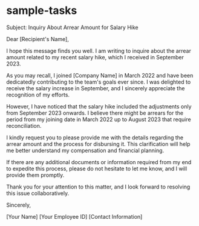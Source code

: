 # sample-tasks


Subject: Inquiry About Arrear Amount for Salary Hike

Dear [Recipient's Name],

I hope this message finds you well. I am writing to inquire about the arrear amount related to my recent salary hike, which I received in September 2023.

As you may recall, I joined [Company Name] in March 2022 and have been dedicatedly contributing to the team's goals ever since. I was delighted to receive the salary increase in September, and I sincerely appreciate the recognition of my efforts.

However, I have noticed that the salary hike included the adjustments only from September 2023 onwards. I believe there might be arrears for the period from my joining date in March 2022 up to August 2023 that require reconciliation. 

I kindly request you to please provide me with the details regarding the arrear amount and the process for disbursing it. This clarification will help me better understand my compensation and financial planning.

If there are any additional documents or information required from my end to expedite this process, please do not hesitate to let me know, and I will provide them promptly.

Thank you for your attention to this matter, and I look forward to resolving this issue collaboratively.

Sincerely,

[Your Name]
[Your Employee ID]
[Contact Information]
